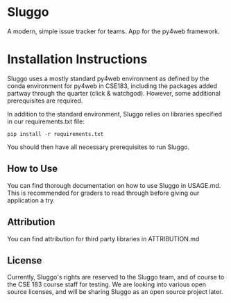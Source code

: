 # Sluggo
A modern, simple issue tracker for teams. App for the py4web framework.

# Installation Instructions
Sluggo uses a mostly standard py4web environment as defined by the conda environment for py4web in CSE183, including
the packages added partway through the quarter (click & watchgod).
However, some additional prerequisites are required.

In addition to the standard environment, Sluggo relies on libraries specified in our requirements.txt file:

`pip install -r requirements.txt`

You should then have all necessary prerequisites to run Sluggo.

## How to Use
You can find thorough documentation on how to use Sluggo in USAGE.md. This is recommended for
graders to read through before giving our application a try.

## Attribution
You can find attribution for third party libraries in ATTRIBUTION.md

## License
Currently, Sluggo's rights are reserved to the Sluggo team, and of course to the CSE 183 course staff for testing.
We are looking into various open source licenses, and will be sharing Sluggo as an open source project later.
